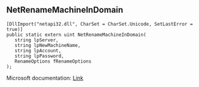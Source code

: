 ## NetRenameMachineInDomain

```
[DllImport("netapi32.dll", CharSet = CharSet.Unicode, SetLastError = true)]
public static extern uint NetRenameMachineInDomain(
   string lpServer,
   string lpNewMachineName,
   string lpAccount,
   string lpPassword,
   RenameOptions fRenameOptions
);
```

Microsoft documentation: [Link](https://learn.microsoft.com/en-us/windows/win32/api/lmjoin/nf-lmjoin-netrenamemachineindomain)
